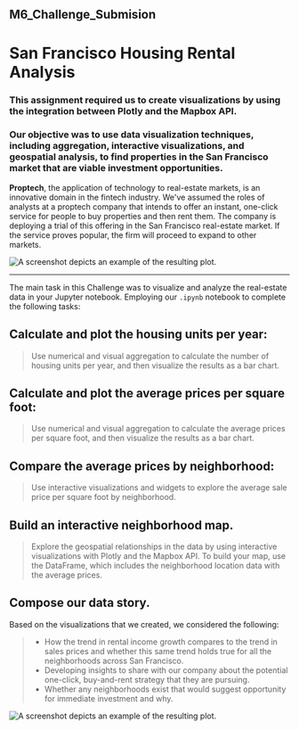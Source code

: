 ## **M6_Challenge_Submision**
# **San Francisco Housing Rental Analysis**

### This assignment required us to create visualizations by using the integration between Plotly and the Mapbox API. 
### Our objective was to use data visualization techniques, including aggregation, interactive visualizations, and geospatial analysis, to find properties in the San Francisco market that are viable investment opportunities.

**Proptech**, the application of technology to real-estate markets, is an innovative domain in the fintech industry. We've assumed the roles of analysts at a proptech company that intends to offer an instant, one-click service for people to buy properties and then rent them. The company is deploying a trial of this offering in the San Francisco real-estate market. If the service proves popular, the firm will proceed to expand to other markets.

![A screenshot depicts an example of the resulting plot.](https://github.com/sfkonrad/M6_Challenge_Submission/blob/main/Images/M6C_plot-Price-per-sf-and-gross-rents%20.jpg)

---

The main task in this Challenge was to visualize and analyze the real-estate data in your Jupyter notebook. Employing our `.ipynb` notebook to complete the following tasks:

## Calculate and plot the housing units per year:
> Use numerical and visual aggregation to calculate the number of housing units per year, and then visualize the results as a bar chart.

## Calculate and plot the average prices per square foot:
> Use numerical and visual aggregation to calculate the average prices per square foot, and then visualize the results as a bar chart.

## Compare the average prices by neighborhood:
> Use interactive visualizations and widgets to explore the average sale price per square foot by neighborhood.

## Build an interactive neighborhood map.
> Explore the geospatial relationships in the data by using interactive visualizations with Plotly and the Mapbox API. To build your map, use the DataFrame, which includes the neighborhood location data with the average prices.

## Compose our data story.
Based on the visualizations that we created, we considered the following:
> - How the trend in rental income growth compares to the trend in sales prices and whether this same trend holds true for all the neighborhoods across San Francisco.
> - Developing insights to share with our company about the potential one-click, buy-and-rent strategy that they are pursuing. 
> - Whether any neighborhoods exist that would suggest opportunity for immediate investment and why.

![A screenshot depicts an example of the resulting plot.](https://github.com/sfkonrad/M6_Challenge_Submission/blob/main/Images/M6C_Price-per-sf-and-gross-rents%20.jpg)
